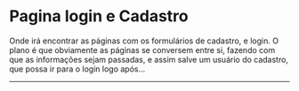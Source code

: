 # Pagina login e Cadastro

Onde irá encontrar as páginas com os formulários de cadastro, e login. O plano é que obviamente as páginas se conversem entre si, fazendo com que as informações sejam passadas, e assim salve um usuário do cadastro, que possa ir para o login logo após...

---